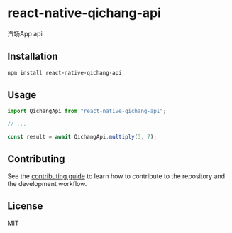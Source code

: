 # react-native-qichang-api

汽场App api

## Installation

```sh
npm install react-native-qichang-api
```

## Usage

```js
import QichangApi from "react-native-qichang-api";

// ...

const result = await QichangApi.multiply(3, 7);
```

## Contributing

See the [contributing guide](CONTRIBUTING.md) to learn how to contribute to the repository and the development workflow.

## License

MIT
